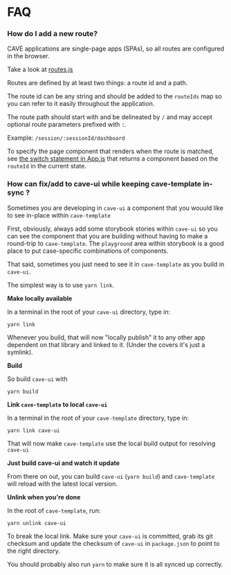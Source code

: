 # FAQ

### How do I add a new route?

CAVE applications are single-page apps (SPAs), so all routes are configured in the browser.

Take a look at [routes.js](https://github.com/MIT-CAVE/cave-template/blob/dbe3f2dc90effde0534f3281e978c76f287a7032/with-model/client/src/routes.js#L1)

Routes are defined by at least two things: a route id and a path.

The route id can be any string and should be added to the `routeIds` map so you can refer to it easily throughout the application.

The route path should start with and be delineated by `/` and may accept optional route parameters prefixed with `:`.

Example:
`/session/:sessionId/dashboard`

To specify the page component that renders when the route is matched, see [the switch statement in App.js](https://github.com/MIT-CAVE/cave-template/blob/master/with-model/client/src/views/App.js#L45)
that returns a component based on the `routeId` in the current state.

### How can fix/add to cave-ui while keeping cave-template in-sync ?

Sometimes you are developing in `cave-ui` a component that you wouuld like to see in-place within `cave-template`

First, obviously, always add some storybook stories within `cave-ui` so you can see the component that you are building
without having to make a round-trip to `cave-template`. The `playground` area within storybook
is a good place to put case-specific combinations of components.

That said, sometimes you just need to see it in `cave-template` as you build in `cave-ui`.

The simplest way is to use `yarn link`.

**Make locally available**

In a terminal in the root of your `cave-ui` directory, type in:

`yarn link`

Whenever you build, that will now "locally publish" it to any other app dependent on that library and linked to it.
(Under the covers it's just a symlink).

**Build**

So build `cave-ui` with

`yarn build`

**Link `cave-template` to local `cave-ui`**

In a terminal in the root of your `cave-template` directory, type in:

`yarn link cave-ui`

That will now make `cave-template` use the local build output for resolving `cave-ui`

**Just build cave-ui and watch it update**

From there on out, you can build `cave-ui` (`yarn build`) and `cave-template` will reload with the latest local version.

**Unlink when you're done**

In the root of `cave-template`, run:

`yarn unlink cave-ui`

To break the local link. Make sure your `cave-ui` is committed, grab its git checksum and update the checksum of `cave-ui` 
in `package.json` to point to the right directory.

You should probably also run `yarn` to make sure it is all synced up correctly.
